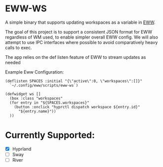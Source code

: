 # EWW-WS

A simple binary that supports updating workspaces as a variable in [EWW](https://github.com/elkowar/eww/).

The goal of this project is to support a consistent JSON format for EWW regardless of WM used, to enable simpler overall EWW config. We will also attempt to use IPC interfaces where possible
to avoid comparatively heavy calls to exec.

The app relies on the def listen feature of EWW to stream updates as needed

Example Eww Configuration:

```
(deflisten SPACES :initial "{\"active\":0, \"workspaces\":[]}"
  `~/.config/eww/scripts/eww-ws`)

(defwidget ws []
  (box :class "workspaces"
  (for entry in "${SPACES.workspaces}"
    (button :onclick "hyprctl dispatch workspace ${entry.id}"
      "${entry.name}"))
  ))

```

# Currently Supported:

- [x] Hyprland
- [ ] Sway
- [ ] River